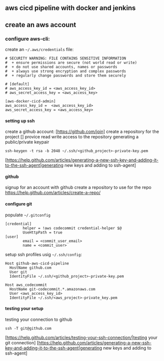 ## aws cicd pipeline with docker and jenkins

## create an aws account

### configure aws-cli:

create an `~/.aws/credentials` file:
```
# SECURITY WARNING: FILE CONTAINS SENSITIVE INFORMATION
#  + ensure permissions are secure (not world read or write)
#  + do not use shared accounts, names or passwords
#  + always use strong encryption and complex passwords
#  + regularly change passwords and store them securely

# [default]
# aws_access_key_id = <aws_access_key_id>
# aws_secret_access_key = <aws_access_key>

[aws-docker-cicd-admin]
aws_access_key_id =  <aws_access_key_id>
aws_secret_access_key = <aws_access_key>
```

#### setting up ssh

create a github account: [https://github.com/join]
create a repository for the project []
provice read write access to the repository
generating a public/private keypair
```
ssh-keygen -t rsa -b 2048 ~/.ssh/<github_project>-private-key.pem
```

[https://help.github.com/articles/generating-a-new-ssh-key-and-adding-it-to-the-ssh-agent|generating new keys and adding to ssh-agent]

#### github

signup for an account with github
create a repository to use for the repo
https://help.github.com/articles/create-a-repo/

#### configure git

populate `~/.gitconfig`
```
[credential]
        helper = !aws codecommit credential-helper $@
        UseHttpPath = true
[user]
        email = <commit_user_email>
        name = <commit_user>
```

setup ssh profiles usig `~/.ssh/config`:
```
Host github-aws-cicd-pipeline
  HostName github.com
  User git
  IdentityFile ~/.ssh/<github_project>-private-key.pem

Host aws_codecommit
  HostName git-codecommit.*.amazonaws.com
  User <aws_access_key_id>
  IdentityFile ~/.ssh/<aws_project>-private_key.pem
```

#### testing your setup

testing your connection to github
```
ssh -T git@github.com
```
[https://help.github.com/articles/testing-your-ssh-connection/|testing your git connection]
[https://help.github.com/articles/generating-a-new-ssh-key-and-adding-it-to-the-ssh-agent|generating new keys and adding to ssh-agent]

